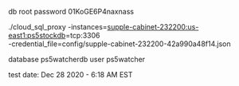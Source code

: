 db root password 01KoGE6P4naxnass


./cloud_sql_proxy -instances=<supple-cabinet-232200:us-east1:ps5stockdb>=tcp:3306 \
                  -credential_file=config/supple-cabinet-232200-42a990a48f14.json 


 database ps5watcherdb
 user ps5watcher


 test date: Dec 28 2020 - 6:18 AM EST